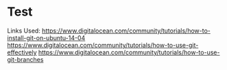 # Test
Links Used:
https://www.digitalocean.com/community/tutorials/how-to-install-git-on-ubuntu-14-04
https://www.digitalocean.com/community/tutorials/how-to-use-git-effectively
https://www.digitalocean.com/community/tutorials/how-to-use-git-branches
